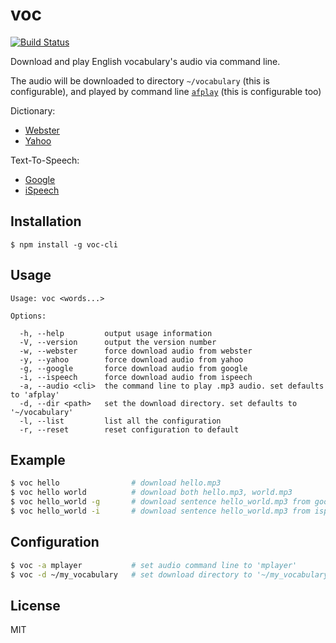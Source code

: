 # voc

[![Build Status](https://travis-ci.org/zlargon/voc.svg)](https://travis-ci.org/zlargon/voc)

Download and play English vocabulary's audio via command line.

The audio will be downloaded to directory `~/vocabulary` (this is configurable), and played by command line [`afplay`](https://developer.apple.com/library/mac/documentation/Darwin/Reference/ManPages/man1/afplay.1.html) (this is configurable too)

Dictionary:
 - [Webster](http://www.merriam-webster.com/)
 - [Yahoo](http://tw.dictionary.search.yahoo.com)

Text-To-Speech:
 - [Google](https://translate.google.com/)
 - [iSpeech](http://www.ispeech.org/)

## Installation

```
$ npm install -g voc-cli
```

## Usage

```
Usage: voc <words...>

Options:

  -h, --help         output usage information
  -V, --version      output the version number
  -w, --webster      force download audio from webster
  -y, --yahoo        force download audio from yahoo
  -g, --google       force download audio from google
  -i, --ispeech      force download audio from ispeech
  -a, --audio <cli>  the command line to play .mp3 audio. set defaults to 'afplay'
  -d, --dir <path>   set the download directory. set defaults to '~/vocabulary'
  -l, --list         list all the configuration
  -r, --reset        reset configuration to default
```

## Example

```bash
$ voc hello                # download hello.mp3
$ voc hello world          # download both hello.mp3, world.mp3
$ voc hello_world -g       # download sentence hello_world.mp3 from google service
$ voc hello_world -i       # download sentence hello_world.mp3 from ispeech service
```

## Configuration

```bash
$ voc -a mplayer           # set audio command line to 'mplayer'
$ voc -d ~/my_vocabulary   # set download directory to '~/my_vocabulary'
```

## License

MIT
